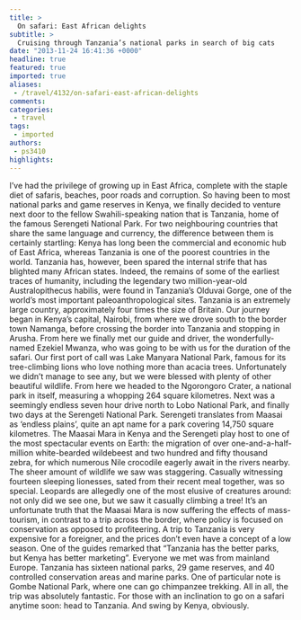 ```yaml
---
title: >
  On safari: East African delights
subtitle: >
  Cruising through Tanzania’s national parks in search of big cats
date: "2013-11-24 16:41:36 +0000"
headline: true
featured: true
imported: true
aliases:
 - /travel/4132/on-safari-east-african-delights
comments:
categories:
 - travel
tags:
 - imported
authors:
 - ps3410
highlights:
---
```


I’ve had the privilege of growing up in East Africa, complete with the staple diet of safaris, beaches, poor roads and corruption. So having been to most national parks and game reserves in Kenya, we finally decided to venture next door to the fellow Swahili-speaking nation that is Tanzania, home of the famous Serengeti National Park.
 For two neighbouring countries that share the same language and currency, the difference between them is certainly startling: Kenya has long been the commercial and economic hub of East Africa, whereas Tanzania is one of the poorest countries in the world. Tanzania has, however, been spared the internal strife that has blighted many African states. Indeed, the remains of some of the earliest traces of humanity, including the legendary two million-year-old Australopithecus habilis, were found in Tanzania’s Olduvai Gorge, one of the world’s most important paleoanthropological sites.
 Tanzania is an extremely large country, approximately four times the size of Britain. Our journey began in Kenya’s capital, Nairobi, from where we drove south to the border town Namanga, before crossing the border into Tanzania and stopping in Arusha. From here we finally met our guide and driver, the wonderfully-named Ezekiel Mwanza, who was going to be with us for the duration of the safari.
 Our first port of call was Lake Manyara National Park, famous for its tree-climbing lions who love nothing more than acacia trees. Unfortunately we didn’t manage to see any, but we were blessed with plenty of other beautiful wildlife. From here we headed to the Ngorongoro Crater, a national park in itself, measuring a whopping 264 square kilometres. Next was a seemingly endless seven hour drive north to Lobo National Park, and finally two days at the Serengeti National Park. Serengeti translates from Maasai as ‘endless plains’, quite an apt name for a park covering 14,750 square kilometres.
 The Maasai Mara in Kenya and the Serengeti play host to one of the most spectacular events on Earth: the migration of over one-and-a-half-million white-bearded wildebeest and two hundred and fifty thousand zebra, for which numerous Nile crocodile eagerly await in the rivers nearby. The sheer amount of wildlife we saw was staggering. Casually witnessing fourteen sleeping lionesses, sated from their recent meal together, was so special. Leopards are allegedly one of the most elusive of creatures around: not only did we see one, but we saw it casually climbing a tree!
 It’s an unfortunate truth that the Maasai Mara is now suffering the effects of mass-tourism, in contrast to a trip across the border, where policy is focused on conservation as opposed to profiteering. A trip to Tanzania is very expensive for a foreigner, and the prices don’t even have a concept of a low season. One of the guides remarked that “Tanzania has the better parks, but Kenya has better marketing”. Everyone we met was from mainland Europe. Tanzania has sixteen national parks, 29 game reserves, and 40 controlled conservation areas and marine parks. One of particular note is Gombe National Park, where one can go chimpanzee trekking.
 All in all, the trip was absolutely fantastic. For those with an inclination to go on a safari anytime soon: head to Tanzania. And swing by Kenya, obviously.
